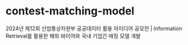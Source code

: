 # contest-matching-model
2024년 제12회 산업통상자원부 공공데이터 활용 아이디어 공모전 | Information Retrieval를 활용한 해외 바이어와 국내 기업간 매칭 모델 개발
